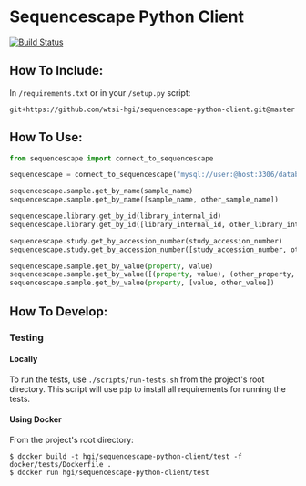 # Sequencescape Python Client
[![Build Status](https://travis-ci.org/wtsi-hgi/sequencescape-python-client.svg)](https://travis-ci.org/wtsi-hgi/sequencescape-python-client)

## How To Include:
In ``/requirements.txt`` or in your ``/setup.py`` script:
```
git+https://github.com/wtsi-hgi/sequencescape-python-client.git@master
```

## How To Use:
```python
from sequencescape import connect_to_sequencescape

sequencescape = connect_to_sequencescape("mysql://user:@host:3306/database")

sequencescape.sample.get_by_name(sample_name)
sequencescape.sample.get_by_name([sample_name, other_sample_name])

sequencescape.library.get_by_id(library_internal_id)
sequencescape.library.get_by_id([library_internal_id, other_library_internal_id])

sequencescape.study.get_by_accession_number(study_accession_number)
sequencescape.study.get_by_accession_number([study_accession_number, other_study_accession_number])

sequencescape.sample.get_by_value(property, value)
sequencescape.sample.get_by_value([(property, value), (other_property, value)])
sequencescape.sample.get_by_value(property, [value, other_value])
```

## How To Develop:
### Testing
#### Locally
To run the tests, use ``./scripts/run-tests.sh`` from the project's root directory. This script will use ``pip`` to 
install all requirements for running the tests.

#### Using Docker
From the project's root directory:
```
$ docker build -t hgi/sequencescape-python-client/test -f docker/tests/Dockerfile .
$ docker run hgi/sequencescape-python-client/test
```